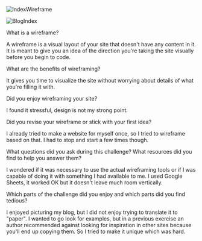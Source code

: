 ![IndexWireframe](/imgs/wireframe-index.png)

![BlogIndex](/imgs/wireframe-index.png)


What is a wireframe?

A wireframe is a visual layout of your site that doesn't have any content in it. It is meant to give you an idea of the direction you're taking the site visually before you begin to code.

What are the benefits of wireframing?

It gives you time to visualize the site without worrying about details of what you're filling it with.

Did you enjoy wireframing your site?

I found it stressful, design is not my strong point.

Did you revise your wireframe or stick with your first idea?

I already tried to make a website for myself once, so I tried to wireframe based on that.  I had to stop and start a few times though.

What questions did you ask during this challenge? What resources did you find to help you answer them?

I wondered if it was necessary to use the actual wireframing tools or if I was capable of doing it with something I had available to me.  I used Google Sheets, it worked OK but it doesn't leave much room vertically.

Which parts of the challenge did you enjoy and which parts did you find tedious?

I enjoyed picturing my blog, but I did not enjoy trying to translate it to "paper". I wanted to go look for examples, but in a previous exercise an author recommended against looking for inspiration in other sites because you'll end up copying them. So I tried to make it unique which was hard.
